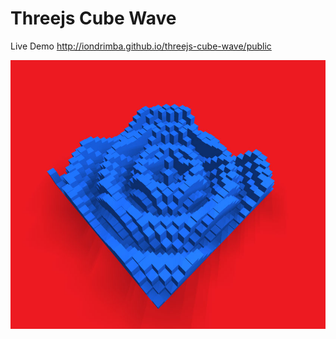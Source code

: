 # Threejs Cube Wave

Live Demo http://iondrimba.github.io/threejs-cube-wave/public

![App](https://raw.githubusercontent.com/iondrimba/images/master/cubewave.jpg)
